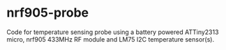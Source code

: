 nrf905-probe
============
Code for temperature sensing probe using a battery powered ATTiny2313 micro, nrf905 433MHz RF module and LM75 I2C
temperature sensor(s).
